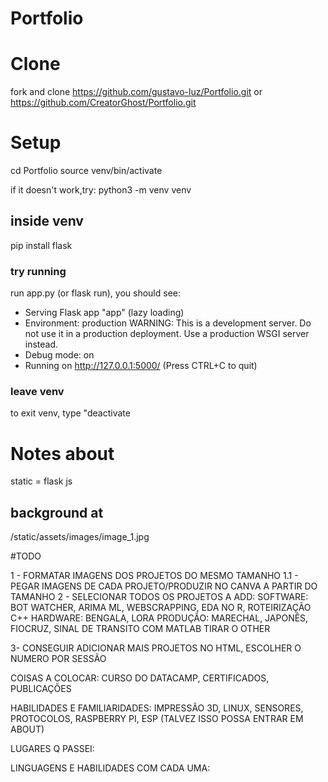 # Portfolio

# Clone

fork and clone https://github.com/gustavo-luz/Portfolio.git or https://github.com/CreatorGhost/Portfolio.git

# Setup

cd Portfolio
source venv/bin/activate 

if it doesn't work,try:
python3 -m venv venv

## inside venv
pip install flask

### try running
run app.py (or flask run), you should see: 

* Serving Flask app "app" (lazy loading)
 * Environment: production
   WARNING: This is a development server. Do not use it in a production deployment.
   Use a production WSGI server instead.
 * Debug mode: on
 * Running on http://127.0.0.1:5000/ (Press CTRL+C to quit)


### leave venv
to exit venv, type "deactivate

# Notes about
static = flask js


## background at 
/static/assets/images/image_1.jpg


#TODO

1 - FORMATAR IMAGENS DOS PROJETOS DO MESMO TAMANHO
1.1 - PEGAR IMAGENS DE CADA PROJETO/PRODUZIR NO CANVA A PARTIR DO TAMANHO
2 - SELECIONAR TODOS OS PROJETOS A ADD:
    SOFTWARE: BOT WATCHER, ARIMA ML, WEBSCRAPPING, EDA NO R, ROTEIRIZAÇÃO C++
    HARDWARE: BENGALA, LORA
    PRODUÇÃO: MARECHAL, JAPONÊS, FIOCRUZ, SINAL DE TRANSITO COM MATLAB
    TIRAR O OTHER

3- CONSEGUIR ADICIONAR MAIS PROJETOS NO HTML, ESCOLHER O NUMERO POR SESSÃO

COISAS A COLOCAR: CURSO DO DATACAMP, CERTIFICADOS, 
PUBLICAÇÕES

HABILIDADES E FAMILIARIDADES: IMPRESSÃO 3D, LINUX, SENSORES, PROTOCOLOS, RASPBERRY PI, ESP
(TALVEZ ISSO POSSA ENTRAR EM ABOUT)

LUGARES Q PASSEI:

LINGUAGENS E HABILIDADES COM CADA UMA: